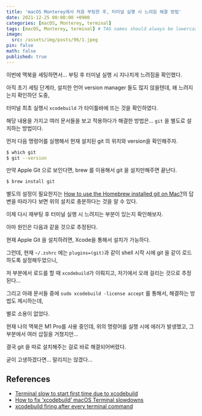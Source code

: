 ```yaml
---
title: 'macOS Monterey에서 처음 부팅한 후, 터미널 실행 시 느려짐 해결 방법'
date: 2021-12-25 00:00:00 +0900
categories: [macOS, Monterey, terminal]
tags: [macOS, Monterey, terminal] # TAG names should always be lowercase
image:
  src: /assets/img/posts/96/1.jpeg
pin: false
math: false
published: true
---
```


이번에 맥북을 세팅하면서... 부팅 후 터미널 실행 시 지나치게 느려짐을 확인했다.

아직 초기 세팅 단계라, 설치한 언어 version manager 들도 많지 않을텐데, 왜 느려지는지 확인하던 도중,

터미널 최초 실행시 `xcodebuild` 가 타이틀바에 뜨는 것을 확인하였다.

해당 내용을 가지고 여러 문서들을 보고 적용하다가 해결한 방법은... `git` 을 별도로 설치하는 방법이다.

먼저 다음 명령어를 실행해서 현재 설치된 git 의 위치와 version을 확인해주자.

```sh
$ which git
$ git --version
```

만약 Apple Git 으로 보인다면, brew 를 이용해서 git 을 설치만해주면 끝난다.

```sh
$ brew install git
```

별도의 설정이 필요한지는 [How to use the Homebrew installed git on Mac?](https://apple.stackexchange.com/questions/93002/how-to-use-the-homebrew-installed-git-on-mac)의 답변을 따라가다 보면 위의 설치로 충분하다는 것을 알 수 있다.

이제 다시 재부팅 후 터미널 실행 시 느려지는 부분이 있는지 확인해보자.

아마 원인은 다음과 같을 것으로 추정된다.

현재 Apple Git 을 설치하려면, Xcode을 통해서 설치가 가능하다.

그런데, 현재 `~/.zshrc` 에는 `plugins=(git)`과 같이 shell 시작 시에 git 을 같이 로드하도록 설정해두었으니,

저 부분에서 로드를 할 때 `xcodebuild`가 이뤄지고, 저기에서 오래 걸리는 것으로 추정된다...

그리고 아래 문서들 중에 `sudo xcodebuild -license accept` 를 통해서, 해결하는 방법도 제시하는데,

별로 소용이 없었다.

현재 나의 맥북은 M1 Pro를 사용 중인데, 위의 명령어를 실행 시에 에러가 발생했고, 그 부분에서 여러 삽질을 거쳤지만...

결국 git 을 따로 설치해주는 걸로 바로 해결되어버렸다.

굳이 고생하겠다면... 말리지는 않겠다...

## References

- [Terminal slow to start first time due to xcodebuild](https://stackoverflow.com/questions/65846945/terminal-slow-to-start-first-time-due-to-xcodebuild)
- [How to fix ‘xcodebuild’ macOS Terminal slowdowns](https://blog.smittytone.net/2021/05/21/how-to-fix-xcodebuild-macos-terminal-slow-downs/)
- [xcodebuild firing after every terminal command](https://apple.stackexchange.com/questions/119864/xcodebuild-firing-after-every-terminal-command)
